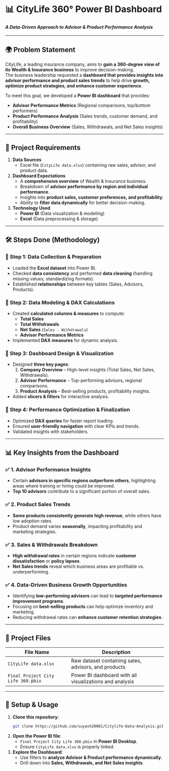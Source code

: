# 📊 CityLife 360° Power BI Dashboard
#### *A Data-Driven Approach to Advisor & Product Performance Analysis*

---

## **🌍 Problem Statement**
CityLife, a leading insurance company, aims to **gain a 360-degree view of its Wealth & Insurance business** to improve decision-making.  
The business leadership requested a **dashboard that provides insights into advisor performance and product sales trends** to help drive **growth, optimize product strategies, and enhance customer experience**.

To meet this goal, we developed a **Power BI dashboard** that provides:
- **Advisor Performance Metrics** (Regional comparisons, top/bottom performers)
- **Product Performance Analysis** (Sales trends, customer demand, and profitability)
- **Overall Business Overview** (Sales, Withdrawals, and Net Sales insights)

---

## **📌 Project Requirements**
1. **Data Sources**  
   - Excel file (`CityLife data.xlsx`) containing raw sales, advisor, and product data.  
2. **Dashboard Expectations**  
   - A **comprehensive overview** of Wealth & Insurance business.  
   - Breakdown of **advisor performance by region and individual performance**.  
   - Insights into **product sales, customer preferences, and profitability**.  
   - Ability to **filter data dynamically** for better decision-making.  
3. **Technology Used**  
   - **Power BI** (Data visualization & modeling)  
   - **Excel** (Data preprocessing & storage)  

---

## **🛠️ Steps Done (Methodology)**  
### **🔹 Step 1: Data Collection & Preparation**  
- Loaded the **Excel dataset** into Power BI.  
- Checked **data consistency** and performed **data cleaning** (handling missing values, standardizing formats).  
- Established **relationships** between key tables (Sales, Advisors, Products).  

### **🔹 Step 2: Data Modeling & DAX Calculations**  
- Created **calculated columns & measures** to compute:
  - **Total Sales**
  - **Total Withdrawals**
  - **Net Sales** (`Sales - Withdrawals`)
  - **Advisor Performance Metrics**  
- Implemented **DAX measures** for dynamic analysis.  

### **🔹 Step 3: Dashboard Design & Visualization**  
- Designed **three key pages**:
  1. **Company Overview** – High-level insights (Total Sales, Net Sales, Withdrawals).  
  2. **Advisor Performance** – Top-performing advisors, regional comparisons.  
  3. **Product Analysis** – Best-selling products, profitability insights.  
- Added **slicers & filters** for interactive analysis.  

### **🔹 Step 4: Performance Optimization & Finalization**  
- Optimized **DAX queries** for faster report loading.  
- Ensured **user-friendly navigation** with clear KPIs and trends.  
- Validated insights with stakeholders.  

---

## **📊 Key Insights from the Dashboard**  
### ✅ **1. Advisor Performance Insights**  
- Certain **advisors in specific regions outperform others**, highlighting areas where training or hiring could be improved.  
- **Top 10 advisors** contribute to a significant portion of overall sales.  

### ✅ **2. Product Sales Trends**  
- **Some products consistently generate high revenue**, while others have low adoption rates.  
- Product demand varies **seasonally**, impacting profitability and marketing strategies.  

### ✅ **3. Sales & Withdrawals Breakdown**  
- **High withdrawal rates** in certain regions indicate **customer dissatisfaction** or **policy lapses**.  
- **Net Sales trends** reveal which business areas are profitable vs. underperforming.  

### ✅ **4. Data-Driven Business Growth Opportunities**  
- Identifying **low-performing advisors** can lead to **targeted performance improvement programs**.  
- Focusing on **best-selling products** can help optimize inventory and marketing.  
- Reducing withdrawal rates can **enhance customer retention strategies**.  

---

## **📂 Project Files**  
| File Name                        | Description |
|----------------------------------|-------------|
| `CityLife data.xlsx`        | Raw dataset containing sales, advisors, and products |
| `Final Project City Life 360.pbix` | Power BI dashboard with all visualizations and analysis |

---

## **🚀 Setup & Usage**  
1. **Clone this repository**:
   ```sh
   git clone https://github.com/suyash20001/Citylife-Data-Analysis.git
   ```
2. **Open the Power BI file**:  
   - `Final Project City Life 360.pbix` in **Power BI Desktop**.  
   - Ensure `CityLife data.xlsx` is properly linked.  
3. **Explore the Dashboard**:
   - Use filters to **analyze Advisor & Product performance dynamically**.  
   - Drill down into **Sales, Withdrawals, and Net Sales insights**.  


